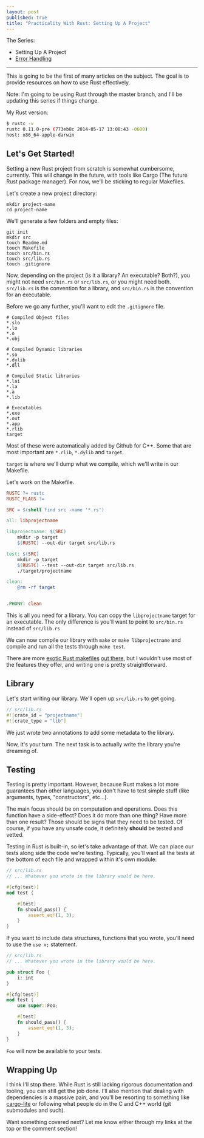 ```yaml
---
layout: post
published: true
title: "Practicality With Rust: Setting Up A Project"
---
```


<div>
    The Series:
    <ul>
        <li>
            Setting Up A Project
        </li>
        <li>
            <a href="../../../../2014/05/28/practicality-with-rust-error-handling/">Error Handling</a>
        </li>
    </ul>
</div>

---

This is going to be the first of many articles on the subject. The goal is to provide resources on how to use Rust effectively.

Note: I'm going to be using Rust through the master branch, and I'll be updating this series if things change.

My Rust version:

```bash
$ rustc -v
rustc 0.11.0-pre (773eb8c 2014-05-17 13:08:43 -0600)
host: x86_64-apple-darwin
```

## Let's Get Started!

Setting a new Rust project from scratch is somewhat cumbersome, currently. This will change in the future, with tools like Cargo (The future Rust package manager). For now, we'll be sticking to regular Makefiles.

Let's create a new project directory:

```
mkdir project-name
cd project-name
```

We'll generate a few folders and empty files:

```
git init
mkdir src
touch Readme.md
touch Makefile
touch src/bin.rs
touch src/lib.rs
touch .gitignore
```

Now, depending on the project (is it a library? An executable? Both?), you might not need `src/bin.rs` or `src/lib.rs`, or you might need both. `src/lib.rs` is the convention for a library, and `src/bin.rs` is the convention for an executable.

Before we go any further, you'll want to edit the `.gitignore` file.

```
# Compiled Object files
*.slo
*.lo
*.o
*.obj

# Compiled Dynamic libraries
*.so
*.dylib
*.dll

# Compiled Static libraries
*.lai
*.la
*.a
*.lib

# Executables
*.exe
*.out
*.app
*.rlib
target
```

Most of these were automatically added by Github for C++. Some that are most important are `*.rlib`, `*.dylib` and `target`.

`target` is where we'll dump what we compile, which we'll write in our Makefile.

Let's work on the Makefile.

```makefile
RUSTC ?= rustc
RUSTC_FLAGS ?=

SRC = $(shell find src -name '*.rs')

all: libprojectname

libprojectname: $(SRC)
	mkdir -p target
	$(RUSTC) --out-dir target src/lib.rs

test: $(SRC)
	mkdir -p target
	$(RUSTC) --test --out-dir target src/lib.rs
	./target/projectname

clean:
	@rm -rf target


.PHONY: clean
```

This is all you need for a library. You can copy the `libprojectname` target for an executable. The only difference is you'll want to point to `src/bin.rs` instead of `src/lib.rs`

We can now compile our library with `make` or `make libprojectname` and compile and run all the tests through `make test`.

There are more [exotic Rust makefiles](https://github.com/bvssvni/rust-empty) [out there](https://github.com/KokaKiwi/rust-mk), but I wouldn't use most of the features they offer, and writing one is pretty straightforward.


## Library

Let's start writing our library. We'll open up `src/lib.rs` to get going.

```rust
// src/lib.rs
#![crate_id = "projectname"]
#![crate_type = "lib"]
```

We just wrote two annotations to add some metadata to the library.

Now, it's your turn. The next task is to actually write the library you're dreaming of.

## Testing

Testing is pretty important. However, because Rust makes a lot more guarantees than other languages, you don't have to test simple stuff (like arguments, types, "constructors", etc...).

The main focus should be on computation and operations. Does this function have a side-effect? Does it do more than one thing? Have more than one result? Those should be signs that they need to be tested. Of course, if you have any unsafe code, it definitely **should** be tested and vetted.

Testing in Rust is built-in, so let's take advantage of that. We can place our tests along side the code we're testing. Typically, you'll want all the tests at the bottom of each file and wrapped within it's own module:

```rust
// src/lib.rs
// ... Whatever you wrote in the library would be here.

#[cfg(test)]
mod test {

    #[test]
    fn should_pass() {
        assert_eq!(1, 3);
    }
}
```

If you want to include data structures, functions that you wrote, you'll need to use the `use x;` statement.

```rust
// src/lib.rs
// ... Whatever you wrote in the library would be here.

pub struct Foo {
    i: int
}

#[cfg(test)]
mod test {
    use super::Foo;

    #[test]
    fn should_pass() {
        assert_eq!(1, 3);
    }
}
```

`Foo` will now be available to your tests.

## Wrapping Up

I think I'll stop there. While Rust is still lacking rigorous documentation and tooling, you can still get the job done. I'll also mention that dealing with dependencies is a massive pain, and you'll be resorting to something like [cargo-lite](https://github.com/cmr/cargo-lite) or following what people do in the C and C++ world (git submodules and such).


Want something covered next? Let me know either through my links at the top or the comment section!